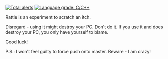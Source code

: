 [![Total alerts](https://img.shields.io/lgtm/alerts/g/pmatos/rattle.svg?logo=lgtm&logoWidth=18)](https://lgtm.com/projects/g/pmatos/rattle/alerts/) [![Language grade: C/C++](https://img.shields.io/lgtm/grade/cpp/g/pmatos/rattle.svg?logo=lgtm&logoWidth=18)](https://lgtm.com/projects/g/pmatos/rattle/context:cpp)

Rattle is an experiment to scratch an itch.

Disregard - using it might destroy your PC. Don't do it.
If you use it and does destroy your PC, you only have yourself to blame.

Good luck!

P.S.: I won't feel guilty to force push onto master. Beware - I am crazy!
